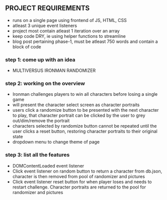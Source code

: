 ## PROJECT REQUIREMENTS
* runs on a single page using frontend of JS, HTML, CSS
* atleast 3 unique event listeners
* project most contain atleast 1 iteration over an array
* keep code DRY, ie using helper functions to streamline
* blog post pertaining phase-1, must be atleast 750 words and contain a block of code

### step 1: come up with an idea
* MULTIVERSUS IRONMAN RANDOMIZER

### step 2: working on the overview
* Ironman challenges players to win all characters before losing a single game
* will present the character select screen as character portraits
* users click a randomize button to be presented with the next character to play, that character portrait can be clicked by the user to grey out/dim/remove the portrait
* characters selected by randomize button cannot be repeated until the user clicks a reset button, restoring character portraits to their original state
* dropdown menu to change theme of page

### step 3: list all the features
* DOMContentLoaded event listener
* Click event listener on random button to return a character from db.json, character is then removed from pool of randomizer and pictures
* Click event listener reset button for when player loses and needs to restart challenge.  Character portraits are returned to the pool for randomizer and pictures